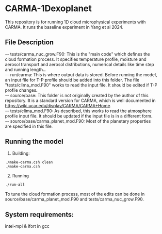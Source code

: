 # CARMA-1Dexoplanet
This repository is for running 1D cloud microphysical experiments with CARMA. It runs the baseline experiment in Yang et al 2024.  

## File Description
-- tests/carma_nuc_grow.F90: This is the "main code" which defines the cloud formation process. It specifies temperature profile, moisture and aerosol transport and aerosol distributions, numerical details like time step and running length...   
-- run/carma: This is where output data is stored. Before running the model, an input file for T-P profile should be added into this folder. The file "tests/clima_mod.F90" works to read the input file. It should be edited if T-P profile changes.  
-- source/base: This folder is not originally created by the author of this repository. It is a standard version for CARMA, which is well documented in https://wiki.ucar.edu/display/CARMA/CARMA+Home.  
-- tests/clima_mod.F90: As described, this works to read the atmosphere profile input file. It should be updated if the input file is in a different form.   
-- source/base/carma_planet_mod.F90: Most of the planetary properties are specified in this file.  

## Running the model
1. Building:
```bash
./make-carma.csh clean
./make-carma.csh
```
2. Running
```bash
./run-all
```
To tune the cloud formation process, most of the edits can be done in source/base/carma_planet_mod.F90 and tests/carma_nuc_grow.F90.

## System requirements:
intel-mpi & ifort in gcc

